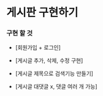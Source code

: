 # 게시판 구현하기 



### 구현 할 것

* [회원가입 + 로그인]

* [게시글 추가, 삭제, 수정 구현]

* [게시글 제목으로 검색기능 만들기]

* [게시글 대댓글 x, 댓글 여러 개 가능] 
